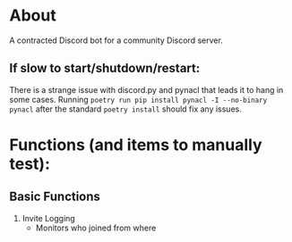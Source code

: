 # About

A contracted Discord bot for a community Discord server.

## If slow to start/shutdown/restart:

There is a strange issue with discord.py and pynacl that leads it to hang in some cases. Running `poetry run pip install pynacl -I --no-binary pynacl` after the standard `poetry install` should fix any issues.

# Functions (and items to manually test):

## Basic Functions

1. Invite Logging
   - Monitors who joined from where
